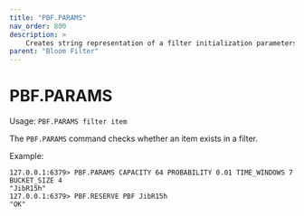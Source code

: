 ```yaml
---
title: "PBF.PARAMS"
nav_order: 800
description: >
    Creates string representation of a filter initialization parameters.
parent: "Bloom Filter"
---
```


# PBF.PARAMS

Usage: `PBF.PARAMS filter item`

The `PBF.PARAMS` command checks whether an item exists in a filter.

Example:
```
127.0.0.1:6379> PBF.PARAMS CAPACITY 64 PROBABILITY 0.01 TIME_WINDOWS 7 BUCKET_SIZE 4
"JibR15h"
127.0.0.1:6379> PBF.RESERVE PBF JibR15h
"OK"
```